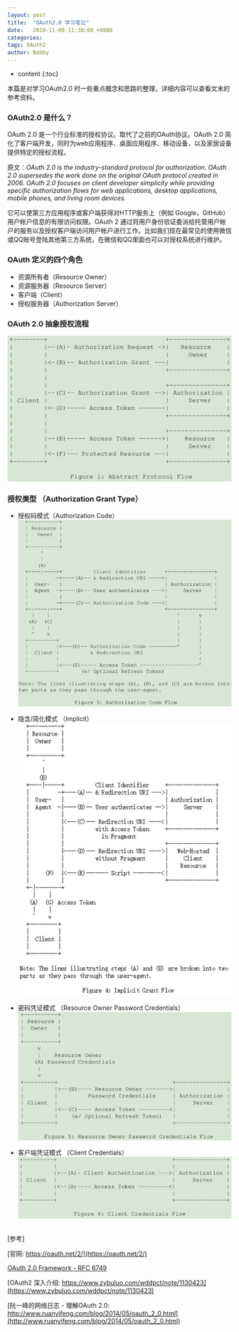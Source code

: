 ```yaml
---
layout: post
title:  "OAuth2.0 学习笔记"
date:   2018-11-08 11:30:00 +0800
categories: 
tags: OAuth2
author: Bobby
---
```


* content
{:toc}

本篇是对学习OAuth2.0 时一些重点概念和思路的整理，详细内容可以查看文末的参考资料。



### OAuth2.0 是什么？

OAuth 2.0 是一个行业标准的授权协议。取代了之前的OAuth协议。OAuth 2.0 简化了客户端开发，同时为web应用程序、桌面应用程序、移动设备，以及家居设备提供特定的授权流程。

原文：*OAuth 2.0 is the industry-standard protocol for authorization. OAuth 2.0 supersedes the work done on the original OAuth protocol created in 2006. OAuth 2.0 focuses on client developer simplicity while providing specific authorization flows for web applications, desktop applications, mobile phones, and living room devices.*

它可以使第三方应用程序或客户端获得对HTTP服务上（例如 Google，GitHub）用户帐户信息的有限访问权限。OAuth 2 通过将用户身份验证委派给托管用户帐户的服务以及授权客户端访问用户帐户进行工作。比如我们现在最常见的使用微信或QQ账号登陆其他第三方系统，在微信和QQ里面也可以对授权系统进行维护。

### OAuth 定义的四个角色

* 资源所有者（Resource Owner）
* 资源服务器（Resource Server）
* 客户端（Client）
* 授权服务器（Authorization Server）

### OAuth 2.0 抽象授权流程

<img src="/assets/images/2018/11/oauth2-flow.jpg" alt="oauth-flow" witdth="" height=""/>

### 授权类型 （Authorization Grant Type）

* 授权码模式（Authorization Code）  
  <img src="/assets/images/2018/11/oauth2-auth-code-flow.jpg" alt="oauth-flow" witdth="" height=""/>

* 隐含/简化模式 （Implicit）  
  <img src="/assets/images/2018/11/oauth2-implicit-flow.jpg" alt="oauth-flow" witdth="" height=""/>

* 密码凭证模式 （Resource Owner Password Credentials）  
  <img src="/assets/images/2018/11/oauth2-pwd-credit-flow.jpg" alt="oauth-flow" witdth="" height=""/>

* 客户端凭证模式 （Client Credentials）  
  <img src="/assets/images/2018/11/oauth2-client-credit-flow.jpg" alt="oauth-flow" witdth="" height=""/>


<br/>
[参考]

[官网: https://oauth.net/2/](https://oauth.net/2/)

[OAuth 2.0 Framework - RFC 6749](http://tools.ietf.org/html/rfc6749)

[OAuth2 深入介绍: https://www.zybuluo.com/wddpct/note/1130423](https://www.zybuluo.com/wddpct/note/1130423)

[阮一峰的网络日志 - 理解OAuth 2.0: http://www.ruanyifeng.com/blog/2014/05/oauth_2_0.html](http://www.ruanyifeng.com/blog/2014/05/oauth_2_0.html)
